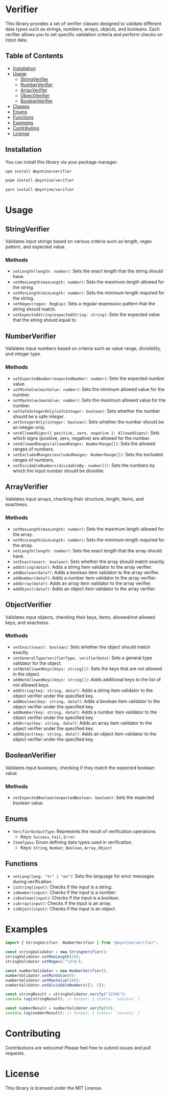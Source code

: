 # Verifier

This library provides a set of verifier classes designed to validate different data types such as strings, numbers, arrays, objects, and booleans. Each verifier allows you to set specific validation criteria and perform checks on input data.

## Table of Contents

- [Installation](#installation)
- [Usage](#usage)
  - [StringVerifier](#stringverifier)
  - [NumberVerifier](#numberverifier)
  - [ArrayVerifier](#arrayverifier)
  - [ObjectVerifier](#objectverifier)
  - [BooleanVerifier](#booleanverifier)
- [Classes](#classes)
- [Enums](#enums)
- [Functions](#functions)
- [Examples](#examples)
- [Contributing](#contributing)
- [License](#license)

## Installation

You can install this library via your package manager:

```bash
npm install @wyntine/verifier
```

```bash
pnpm install @wyntine/verifier
```

```bash
yarn install @wyntine/verifier
```

# Usage

## StringVerifier

Validates input strings based on various criteria such as length, regex pattern, and expected value.

### Methods

- `setLength(length: number)`: Sets the exact length that the string should have.
- `setMaxLength(maxLength: number)`: Sets the maximum length allowed for the string.
- `setMinLength(minLength: number)`: Sets the minimum length required for the string.
- `setRegex(regex: RegExp)`: Sets a regular expression pattern that the string should match.
- `setExpectedString(expectedString: string)`: Sets the expected value that the string should equal to.

## NumberVerifier

Validates input numbers based on criteria such as value range, divisibility, and integer type.

### Methods

- `setExpectedNumber(expectedNumber: number)`: Sets the expected number value.
- `setMinValue(minValue: number)`: Sets the minimum allowed value for the number.
- `setMaxValue(maxValue: number)`: Sets the maximum allowed value for the number.
- `setSafeIntegerOnly(safeInteger: boolean)`: Sets whether the number should be a safe integer.
- `setIntegerOnly(integer: boolean)`: Sets whether the number should be an integer only.
- `setAllowedSigns({ positive, zero, negative }: AllowedSigns)`: Sets which signs (positive, zero, negative) are allowed for the number.
- `setAllowedRanges(allowedRanges: NumberRange[])`: Sets the allowed ranges of numbers.
- `setExcludedRanges(excludedRanges: NumberRange[])`: Sets the excluded ranges of numbers.
- `setDividableNumbers(dividableBy: number[])`: Sets the numbers by which the input number should be divisible.

## ArrayVerifier

Validates input arrays, checking their structure, length, items, and exactness.

### Methods

- `setMaxLength(maxLength: number)`: Sets the maximum length allowed for the array.
- `setMinLength(minLength: number)`: Sets the minimum length required for the array.
- `setLength(length: number)`: Sets the exact length that the array should have.
- `setExact(exact: boolean)`: Sets whether the array should match exactly.
- `addString(data?)`: Adds a string item validator to the array verifier.
- `addBoolean(data?)`: Adds a boolean item validator to the array verifier.
- `addNumber(data?)`: Adds a number item validator to the array verifier.
- `addArray(data?)`: Adds an array item validator to the array verifier.
- `addObject(data?)`: Adds an object item validator to the array verifier.

## ObjectVerifier

Validates input objects, checking their keys, items, allowed/not allowed keys, and exactness.

### Methods

- `setExact(exact: boolean)`: Sets whether the object should match exactly.
- `setGeneralType(verifierType, verifierData)`: Sets a general type validator for the object.
- `setNotAllowedKeys(keys: string[])`: Sets the keys that are not allowed in the object.
- `addNotAllowedKeys(keys: string[])`: Adds additional keys to the list of not allowed keys.
- `addString(key: string, data?)`: Adds a string item validator to the object verifier under the specified key.
- `addBoolean(key: string, data?)`: Adds a boolean item validator to the object verifier under the specified key.
- `addNumber(key: string, data?)`: Adds a number item validator to the object verifier under the specified key.
- `addArray(key: string, data?)`: Adds an array item validator to the object verifier under the specified key.
- `addObject(key: string, data?)`: Adds an object item validator to the object verifier under the specified key.

## BooleanVerifier

Validates input booleans, checking if they match the expected boolean value.

### Methods

- `setExpectedBoolean(expectedBoolean: boolean)`: Sets the expected boolean value.

## Enums

- `VerifierOutputType`: Represents the result of verification operations.
  - Keys: `Success`, `Fail`, `Error`
- `ItemTypes`: Enum defining data types used in verification.
  - Keys: `String`, `Number`, `Boolean`, `Array`, `Object`

## Functions

- `setLang(lang: "tr" | "en")`: Sets the language for error messages during verification.
- `isString(input)`: Checks if the input is a string.
- `isNumber(input)`: Checks if the input is a number.
- `isBoolean(input)`: Checks if the input is a boolean.
- `isArray(input)`: Checks if the input is an array.
- `isObject(input)`: Checks if the input is an object.

# Examples

```typescript
import { StringVerifier, NumberVerifier } from "@wyntine/verifier";

const stringValidator = new StringVerifier();
stringValidator.setMaxLength(10);
stringValidator.setRegex(/^\d+$/);

const numberValidator = new NumberVerifier();
numberValidator.setMinValue(0);
numberValidator.setMaxValue(100);
numberValidator.setDividableNumbers([2, 5]);

const stringResult = stringValidator.verify("12345");
console.log(stringResult); // Output: { status: 'success' }

const numberResult = numberValidator.verify(50);
console.log(numberResult); // Output: { status: 'success' }
```

# Contributing

Contributions are welcome! Please feel free to submit issues and pull requests.

# License

This library is licensed under the MIT License.
